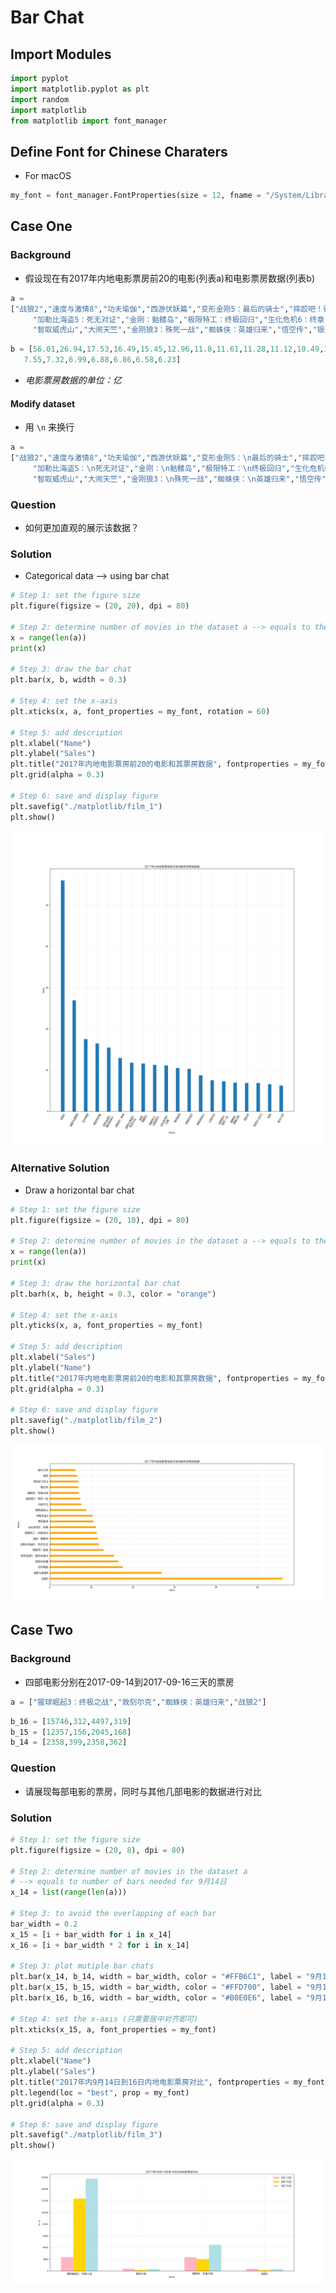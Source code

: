 # Bar Chat 

## Import Modules
```python
import pyplot
import matplotlib.pyplot as plt
import random
import matplotlib
from matplotlib import font_manager 
```

## Define Font for Chinese Charaters 
- For macOS
```python
my_font = font_manager.FontProperties(size = 12, fname = "/System/Library/Fonts/Hiragino Sans GB.ttc")
```
## Case One
### Background
- 假设现在有2017年内地电影票房前20的电影(列表a)和电影票房数据(列表b)

```python
a = 
["战狼2","速度与激情8","功夫瑜伽","西游伏妖篇","变形金刚5：最后的骑士","摔跤吧！爸爸",
     "加勒比海盗5：死无对证","金刚：骷髅岛","极限特工：终极回归","生化危机6：终章","乘风破浪","神偷奶爸3",
     "智取威虎山","大闹天竺","金刚狼3：殊死一战","蜘蛛侠：英雄归来","悟空传","银河护卫队2","情圣","新木乃伊"]
```
```python
b = [56.01,26.94,17.53,16.49,15.45,12.96,11.8,11.61,11.28,11.12,10.49,10.3,8.75,
   7.55,7.32,6.99,6.88,6.86,6.58,6.23]
```
- *电影票房数据的单位：亿* 

#### Modify dataset
- 用 ```\n``` 来换行
```python
a = 
["战狼2","速度与激情8","功夫瑜伽","西游伏妖篇","变形金刚5：\n最后的骑士","摔跤吧！爸爸",
     "加勒比海盗5：\n死无对证","金刚：\n骷髅岛","极限特工：\n终极回归","生化危机6：\n终章","乘风破浪","神偷奶爸3",
     "智取威虎山","大闹天竺","金刚狼3：\n殊死一战","蜘蛛侠：\n英雄归来","悟空传","银河护卫队2","情圣","新木乃伊"]
```

### Question
- 如何更加直观的展示该数据？

### Solution
- Categorical data --> using bar chat

```python
# Step 1: set the figure size 
plt.figure(figsize = (20, 20), dpi = 80)

# Step 2: determine number of movies in the dataset a --> equals to the number of bars
x = range(len(a)) 
print(x)

# Step 3: draw the bar chat 
plt.bar(x, b, width = 0.3)

# Step 4: set the x-axis
plt.xticks(x, a, font_properties = my_font, rotation = 60)

# Step 5: add description
plt.xlabel("Name")
plt.ylabel("Sales")
plt.title("2017年内地电影票房前20的电影和其票房数据", fontproperties = my_font)
plt.grid(alpha = 0.3)

# Step 6: save and display figure
plt.savefig("./matplotlib/film_1")
plt.show()
```
![alt text](mat/film_1.png)


### Alternative Solution
- Draw a horizontal bar chat 

```python
# Step 1: set the figure size 
plt.figure(figsize = (20, 10), dpi = 80)

# Step 2: determine number of movies in the dataset a --> equals to the number of bars
x = range(len(a)) 
print(x)

# Step 3: draw the horizontal bar chat 
plt.barh(x, b, height = 0.3, color = "orange")

# Step 4: set the x-axis
plt.yticks(x, a, font_properties = my_font)

# Step 5: add description
plt.xlabel("Sales")
plt.ylabel("Name")
plt.title("2017年内地电影票房前20的电影和其票房数据", fontproperties = my_font)
plt.grid(alpha = 0.3)

# Step 6: save and display figure
plt.savefig("./matplotlib/film_2")
plt.show()
```
![alt text](mat/film_2.png)



## Case Two
### Background 
- 四部电影分别在2017-09-14到2017-09-16三天的票房
```python
a = ["猩球崛起3：终极之战","敦刻尔克","蜘蛛侠：英雄归来","战狼2"]
```
```python
b_16 = [15746,312,4497,319]
b_15 = [12357,156,2045,168]
b_14 = [2358,399,2358,362]
```

### Question
- 请展现每部电影的票房，同时与其他几部电影的数据进行对比

### Solution
```python
# Step 1: set the figure size 
plt.figure(figsize = (20, 8), dpi = 80)

# Step 2: determine number of movies in the dataset a
# --> equals to number of bars needed for 9月14日
x_14 = list(range(len(a)))

# Step 3: to avoid the overlapping of each bar
bar_width = 0.2
x_15 = [i + bar_width for i in x_14]
x_16 = [i + bar_width * 2 for i in x_14]

# Step 3: plot mutiple bar chats 
plt.bar(x_14, b_14, width = bar_width, color = "#FFB6C1", label = "9月14日")
plt.bar(x_15, b_15, width = bar_width, color = "#FFD700", label = "9月15日")
plt.bar(x_16, b_16, width = bar_width, color = "#B0E0E6", label = "9月16日")

# Step 4: set the x-axis (只需要居中对齐即可)
plt.xticks(x_15, a, font_properties = my_font)

# Step 5: add description
plt.xlabel("Name")
plt.ylabel("Sales")
plt.title("2017年内9月14日到16日内地电影票房对比", fontproperties = my_font)
plt.legend(loc = "best", prop = my_font)
plt.grid(alpha = 0.3)

# Step 6: save and display figure
plt.savefig("./matplotlib/film_3")
plt.show()
```
![alt text](mat/film_3.png)





